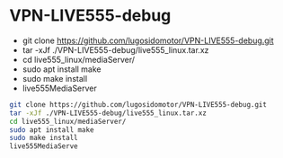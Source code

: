 # VPN-LIVE555-debug

* git clone https://github.com/lugosidomotor/VPN-LIVE555-debug.git
* tar -xJf ./VPN-LIVE555-debug/live555_linux.tar.xz
* cd live555_linux/mediaServer/
* sudo apt install make
* sudo make install
* live555MediaServer


```bash
git clone https://github.com/lugosidomotor/VPN-LIVE555-debug.git
tar -xJf ./VPN-LIVE555-debug/live555_linux.tar.xz
cd live555_linux/mediaServer/
sudo apt install make
sudo make install
live555MediaServe
```
